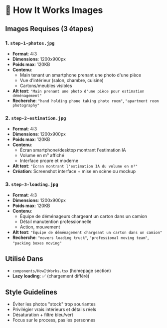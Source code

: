 # 🔄 How It Works Images

## Images Requises (3 étapes)

### 1. `step-1-photos.jpg`
- **Format**: 4:3
- **Dimensions**: 1200x900px
- **Poids max**: 120KB
- **Contenu**: 
  - Main tenant un smartphone prenant une photo d'une pièce
  - Vue d'intérieur (salon, chambre, cuisine)
  - Cartons/meubles visibles
- **Alt text**: `"Main prenant une photo d'une pièce pour estimation déménagement"`
- **Recherche**: `"hand holding phone taking photo room"`, `"apartment room photography"`

### 2. `step-2-estimation.jpg`
- **Format**: 4:3
- **Dimensions**: 1200x900px
- **Poids max**: 120KB
- **Contenu**: 
  - Écran smartphone/desktop montrant l'estimation IA
  - Volume en m³ affiché
  - Interface propre et moderne
- **Alt text**: `"Écran montrant l'estimation IA du volume en m³"`
- **Création**: Screenshot interface + mise en scène ou mockup

### 3. `step-3-loading.jpg`
- **Format**: 4:3
- **Dimensions**: 1200x900px
- **Poids max**: 120KB
- **Contenu**: 
  - Équipe de déménageurs chargeant un carton dans un camion
  - Détail manutention professionnelle
  - Action, mouvement
- **Alt text**: `"Équipe de déménagement chargeant un carton dans un camion"`
- **Recherche**: `"movers loading truck"`, `"professional moving team"`, `"packing boxes moving"`

## Utilisé Dans
- `components/HowItWorks.tsx` (homepage section)
- **Lazy loading**: ✅ (chargement différé)

## Style Guidelines
- Éviter les photos "stock" trop souriantes
- Privilégier vrais intérieurs et détails réels
- Désaturation + filtre bleu/vert
- Focus sur le process, pas les personnes

